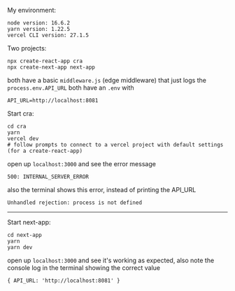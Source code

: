 My environment:
```
node version: 16.6.2
yarn version: 1.22.5
vercel CLI version: 27.1.5
```

Two projects:

```
npx create-react-app cra
npx create-next-app next-app
```

both have a basic `middleware.js` (edge middleware) that just logs the `process.env.API_URL`
both have an `.env` with 

```
API_URL=http://localhost:8081
```

Start cra:

```
cd cra
yarn
vercel dev
# follow prompts to connect to a vercel project with default settings (for a create-react-app)
```
open up `localhost:3000` and see the error message 
```
500: INTERNAL_SERVER_ERROR
```

also the terminal shows this error, instead of printing the API_URL
```
Unhandled rejection: process is not defined
```

------

Start next-app:

```
cd next-app
yarn
yarn dev
```
open up `localhost:3000` and see it's working as expected, also note the console log in the terminal showing the correct value

```
{ API_URL: 'http://localhost:8081' }
```

